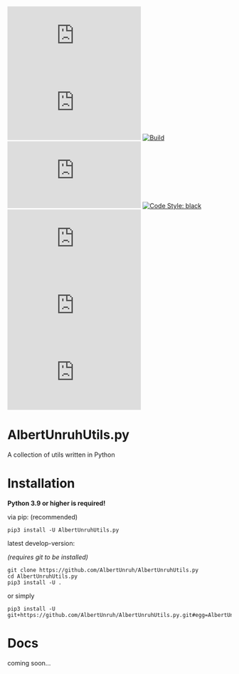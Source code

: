 [![PyPi Version](https://img.shields.io/pypi/v/AlbertUnruhUtils.py)](https://pypi.org/project/AlbertUnruhUtils)
[![Python Versions](https://img.shields.io/pypi/pyversions/AlbertUnruhUtils.py)](https://pypi.org/project/AlbertUnruhUtils)
[![Build](https://img.shields.io/github/workflow/status/AlbertUnruh/AlbertUnruhUtils.py/Upload%20Python%20Package)](https://github.com/AlbertUnruh/AlbertUnruhUtils.py/actions/workflows/python-publish.yml)
[![License: MIT](https://img.shields.io/pypi/l/AlbertUnruhUtils.py)](https://choosealicense.com/licenses/mit)
[![Code Style: black](https://img.shields.io/badge/code%20style-black-000000.svg)](https://github.com/psf/black)
[![[tokei.rs - Code Lines]](https://tokei.rs/b1/github/AlbertUnruh/AlbertUnruhUtils.py?category=code)](https://tokei.rs)
[![[tokei.rs - Total Lines]](https://tokei.rs/b1/github/AlbertUnruh/AlbertUnruhUtils.py?category=lines)](https://tokei.rs)
[![[tokei.rs - Files]](https://tokei.rs/b1/github/AlbertUnruh/AlbertUnruhUtils.py?category=files)](https://tokei.rs)



# AlbertUnruhUtils.py
A collection of utils written in Python


# Installation
**Python 3.9 or higher is required!**

via pip: (recommended)
```shell
pip3 install -U AlbertUnruhUtils.py
```

latest develop-version:

*(requires git to be installed)*
```shell
git clone https://github.com/AlbertUnruh/AlbertUnruhUtils.py
cd AlbertUnruhUtils.py
pip3 install -U .
```
or simply
```shell
pip3 install -U git+https://github.com/AlbertUnruh/AlbertUnruhUtils.py.git#egg=AlbertUnruhUtils.py
```


# Docs
coming soon...
